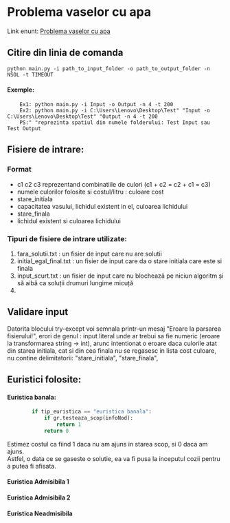 # Problema vaselor cu apa

Link enunt: [Problema vaselor cu apa](http://irinaciocan.ro/inteligenta_artificiala/exemple-teme-a-star.php)

## Citire din linia de comanda
```
python main.py -i path_to_input_folder -o path_to_output_folder -n NSOL -t TIMEOUT
```
#### Exemple:
```
    Ex1: python main.py -i Input -o Output -n 4 -t 200
    Ex2: python main.py -i C:\Users\Lenovo\Desktop\Test" "Input -o C:\Users\Lenovo\Desktop\Test" "Output -n 4 -t 200
    PS:" "reprezinta spatiul din numele folderului: Test Input sau Test Output
```
## Fisiere de intrare:

### Format
- c1 c2 c3 reprezentand combinatiile de culori (c1 + c2 = c2 + c1 = c3)
- numele culorilor folosite si costul/litru : culoare cost
- stare_initiala
- capacitatea vasului, lichidul existent in el, culoarea lichidului
- stare_finala
- lichidul existent si culoarea lichidului

### Tipuri de fisiere de intrare utilizate:
1. fara_solutii.txt : un fisier de input care nu are solutii
2. initial_egal_final.txt : un fisier de input care da o stare initiala care este si finala
3. input_scurt.txt : un fisier de input care nu blochează pe niciun algoritm și să aibă ca soluții drumuri lungime micuță
4. 

## Validare input
Datorita blocului try-except voi semnala printr-un mesaj "Eroare la parsarea fisierului!", erori de genul : input literal unde ar trebui sa fie numeric (eroare la transformarea string -> int),
arunc intentionat o eroare daca culorile atat din starea initiala, cat si din cea finala nu se regasesc in lista cost culoare, nu contine delimitatorii: "stare_initiala", "stare_finala",

## Euristici folosite:

#### Euristica banala:
```python
        if tip_euristica == "euristica banala":
            if gr.testeaza_scop(infoNod):
                return 1
            return 0
```
  Estimez costul ca fiind 1 daca nu am ajuns in starea scop, si 0 daca am ajuns.  
  Astfel, o data ce se gaseste o solutie, ea va fi pusa la inceputul cozii pentru a putea fi afisata.

#### Euristica Admisibila 1

#### Euristica Admisibila 2

#### Euristica Neadmisibila

